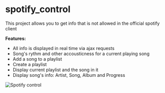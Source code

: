 # spotify_control
This project allows you to get info that is not allowed in the official spotify client

**Features:**
* All info is displayed in real time via ajax requests
* Song's rythm and other accousticness for a current playing song
* Add a song to a playlist
* Create a playlist
* Display current playlist and the song in it
* Display song's info: Artist, Song, Album and Progress

![Spotify control](https://i.imgur.com/5ugnUTu.png)
